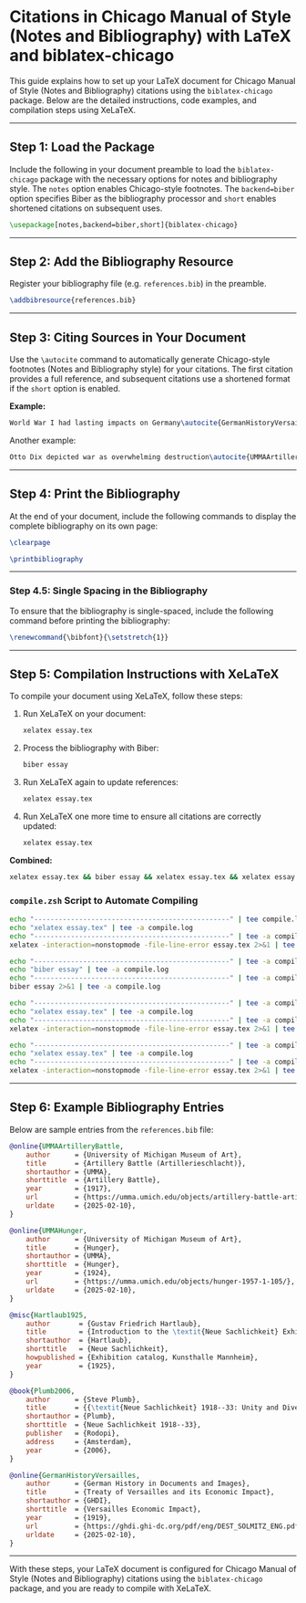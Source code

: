# Citations in Chicago Manual of Style (Notes and Bibliography) with LaTeX and biblatex-chicago

This guide explains how to set up your LaTeX document for Chicago Manual of Style (Notes and Bibliography) citations using the `biblatex-chicago` package. Below are the detailed instructions, code examples, and compilation steps using XeLaTeX.

---

## Step 1: Load the Package

Include the following in your document preamble to load the `biblatex-chicago` package with the necessary options for notes and bibliography style. The `notes` option enables Chicago-style footnotes. The `backend=biber` option specifies Biber as the bibliography processor and `short` enables shortened citations on subsequent uses.

```latex
\usepackage[notes,backend=biber,short]{biblatex-chicago}
```

---

## Step 2: Add the Bibliography Resource

Register your bibliography file (e.g. `references.bib`) in the preamble.

```latex
\addbibresource{references.bib}
```

---

## Step 3: Citing Sources in Your Document

Use the `\autocite` command to automatically generate Chicago-style footnotes (Notes and Bibliography style) for your citations. The first citation provides a full reference, and subsequent citations use a shortened format if the `short` option is enabled.

**Example:**

```latex
World War I had lasting impacts on Germany\autocite{GermanHistoryVersailles}.
```

Another example:

```latex
Otto Dix depicted war as overwhelming destruction\autocite{UMMAArtilleryBattle}.
```

---

## Step 4: Print the Bibliography

At the end of your document, include the following commands to display the complete bibliography on its own page:

```latex
\clearpage

\printbibliography
```

---

### Step 4.5: Single Spacing in the Bibliography

To ensure that the bibliography is single-spaced, include the following command before printing the bibliography:

```latex
\renewcommand{\bibfont}{\setstretch{1}}
```

---

## Step 5: Compilation Instructions with XeLaTeX

To compile your document using XeLaTeX, follow these steps:

1. Run XeLaTeX on your document:
   ```bash
   xelatex essay.tex
   ```

2. Process the bibliography with Biber:
   ```bash
   biber essay
   ```

3. Run XeLaTeX again to update references:
   ```bash
   xelatex essay.tex
   ```

4. Run XeLaTeX one more time to ensure all citations are correctly updated:
   ```bash
   xelatex essay.tex
   ```

**Combined:**
```bash
xelatex essay.tex && biber essay && xelatex essay.tex && xelatex essay.tex
```

### `compile.zsh` Script to Automate Compiling

```bash
echo "------------------------------------------------" | tee compile.log
echo "xelatex essay.tex" | tee -a compile.log
echo "------------------------------------------------" | tee -a compile.log
xelatex -interaction=nonstopmode -file-line-error essay.tex 2>&1 | tee -a compile.log

echo "------------------------------------------------" | tee -a compile.log
echo "biber essay" | tee -a compile.log
echo "------------------------------------------------" | tee -a compile.log
biber essay 2>&1 | tee -a compile.log

echo "------------------------------------------------" | tee -a compile.log
echo "xelatex essay.tex" | tee -a compile.log
echo "------------------------------------------------" | tee -a compile.log
xelatex -interaction=nonstopmode -file-line-error essay.tex 2>&1 | tee -a compile.log

echo "------------------------------------------------" | tee -a compile.log
echo "xelatex essay.tex" | tee -a compile.log
echo "------------------------------------------------" | tee -a compile.log
xelatex -interaction=nonstopmode -file-line-error essay.tex 2>&1 | tee -a compile.log
```

---

## Step 6: Example Bibliography Entries

Below are sample entries from the `references.bib` file:

```bibtex
@online{UMMAArtilleryBattle,
    author      = {University of Michigan Museum of Art},
    title       = {Artillery Battle (Artillerieschlacht)},
    shortauthor = {UMMA},
    shorttitle  = {Artillery Battle},
    year        = {1917},
    url         = {https://umma.umich.edu/objects/artillery-battle-artillerieschlacht-1967-1-41/},
    urldate     = {2025-02-10},
}

@online{UMMAHunger,
    author      = {University of Michigan Museum of Art},
    title       = {Hunger},
    shortauthor = {UMMA},
    shorttitle  = {Hunger},
    year        = {1924},
    url         = {https://umma.umich.edu/objects/hunger-1957-1-105/},
    urldate     = {2025-02-10},
}

@misc{Hartlaub1925,
    author       = {Gustav Friedrich Hartlaub},
    title        = {Introduction to the \textit{Neue Sachlichkeit} Exhibition Catalogue},
    shortauthor  = {Hartlaub},
    shorttitle   = {Neue Sachlichkeit},
    howpublished = {Exhibition catalog, Kunsthalle Mannheim},
    year         = {1925},
}

@book{Plumb2006,
    author      = {Steve Plumb},
    title       = {{\textit{Neue Sachlichkeit} 1918--33: Unity and Diversity of an Art Movement}},
    shortauthor = {Plumb},
    shorttitle  = {Neue Sachlichkeit 1918--33},
    publisher   = {Rodopi},
    address     = {Amsterdam},
    year        = {2006},
}

@online{GermanHistoryVersailles,
    author      = {German History in Documents and Images},
    title       = {Treaty of Versailles and its Economic Impact},
    shortauthor = {GHDI},
    shorttitle  = {Versailles Economic Impact},
    year        = {1919},
    url         = {https://ghdi.ghi-dc.org/pdf/eng/DEST_SOLMITZ_ENG.pdf},
    urldate     = {2025-02-10},
}
```

---

With these steps, your LaTeX document is configured for Chicago Manual of Style (Notes and Bibliography) citations using the `biblatex-chicago` package, and you are ready to compile with XeLaTeX.